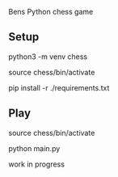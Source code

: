 Bens Python chess game

## Setup
python3 -m venv chess

source chess/bin/activate

pip install -r ./requirements.txt

## Play
source chess/bin/activate

python main.py

work in progress
